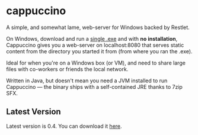 # cappuccino

A simple, and somewhat lame, web-server for Windows backed by Restlet.

On Windows, download and run a <a href="https://github.com/markkolich/cappuccino/raw/master/downloads/cappuccino-0.4.exe">single .exe</a> and with **no installation**, Cappuccino gives you a web-server on localhost:8080 that serves static content from the directory you started it from (from where you ran the .exe).

Ideal for when you're on a Windows box (or VM), and need to share large files with co-workers or friends the local network.

Written in Java, but doesn't mean you need a JVM installed to run Cappuccino &mdash; the binary ships with a self-contained JRE thanks to 7zip SFX.

## Latest Version

Latest version is 0.4.  You can download it <a href="https://github.com/markkolich/cappuccino/raw/master/downloads/cappuccino-0.4.exe">here</a>.
